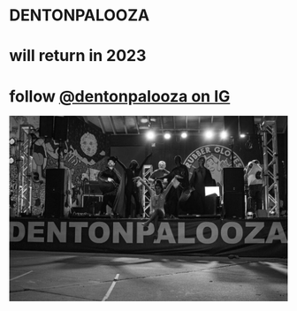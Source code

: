 # DENTONPALOOZA
# will return in 2023
# follow [@dentonpalooza on IG](https://www.instagram.com/dentonpalooza)
![palooza](/img/DSC_2670.jpg)
